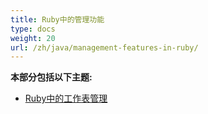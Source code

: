 ```yaml
---
title: Ruby中的管理功能
type: docs
weight: 20
url: /zh/java/management-features-in-ruby/
---
```


**本部分包括以下主题:**

- [Ruby中的工作表管理](/cells/zh/java/managing-worksheets-in-ruby/)
